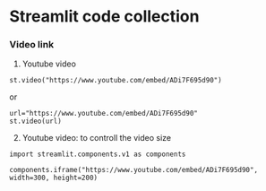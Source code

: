 # Streamlit code collection

### Video link

1. Youtube video

```
st.video("https://www.youtube.com/embed/ADi7F695d90")
```

or

```
url="https://www.youtube.com/embed/ADi7F695d90"
st.video(url)
```


2. Youtube video: to controll the video size
   
```
import streamlit.components.v1 as components

components.iframe("https://www.youtube.com/embed/ADi7F695d90", width=300, height=200)
```

